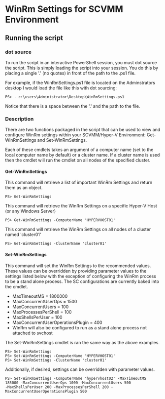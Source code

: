 # WinRm Settings for SCVMM Environment

## Running the script
### dot source
To run the script in an interactive PowerShell session, you must dot source the script.  This is simply loading the script into your session.  You do this by placing a single '.' (no quotes) in front of the path to the .ps1 file.

For example, if the WinRmSettings.ps1 file is located on the Adminstrators desktop I would load the file like this with dot sourcing:
```
PS> . c:\users\Administrator\Desktop\WinRmSettings.ps1
```
Notice that there is a space between the '.' and the path to the file.

### Description
There are two functions packaged in the script that can be used to view and configure WinRm settings within your SCVMM/Hyper-V Environment: Get-WinRmSettings and Set-WinRmSettings.

Each of these cmdlets takes an argument of a computer name (set to the local computer name by default) or a cluster name.  If a cluster name is used then the cmdlet will run the cmdlet on all nodes of the specified cluster.

#### Get-WinRmSettings
This command will retrieve a list of important WinRm Settings and return them as an object.

```
PS> Get-WinRmSettings
```
This command will retrieve the WinRm Settings on a specific Hyper-V Host (or any Windows Server)
```
PS> Get-WinRmSettings -ComputerName 'HYPERVHOST01'
```
This command will retrieve the WinRm Settings on all nodes of a cluster named 'cluster01'
```
PS> Get-WinRmSettings -ClusterName 'cluster01'
```

#### Set-WinRmSettings
This command will set the WinRm Settings to the recommended values.  These values can be overridden by providing parameter values to the settings listed below with the exception of configuring the WinRm process to be a stand alone process.  The SC configurations are currently baked into the cmdlet.

* MaxTimeoutMS = 1800000
* MaxConcurrentUserOps = 1500
* MaxConcurrentUsers = 100
* MaxProcessesPerShell = 100
* MaxShellsPerUser = 100
* MaxConcurrentUserOperationsPlugin = 400
* WinRm will also be configured to run as a stand alone process not attached to svchost


The Set-WinRmSettings cmdlet is ran the same way as the above examples.
```
PS> Set-WinRmSettings
PS> Set-WinRmSettings -ComputerName 'HYPERVHOST01'
PS> Set-WinRmSettings -ClusterName 'cluster01'
```
Additionally, if desired, settings can be overridden with parameter values.
```
PS> Set-WinRmSettings -ComputerName 'hypervhost02' -MaxTimeoutMS 185000 -MaxConcurrentUserOps 1000 -MaxConcurrentUsers 500
-MaxShellsPerUser 200 -MaxProcessesPerShell 200 -MaxConcurrentUserOperationsPlugin 500
```

